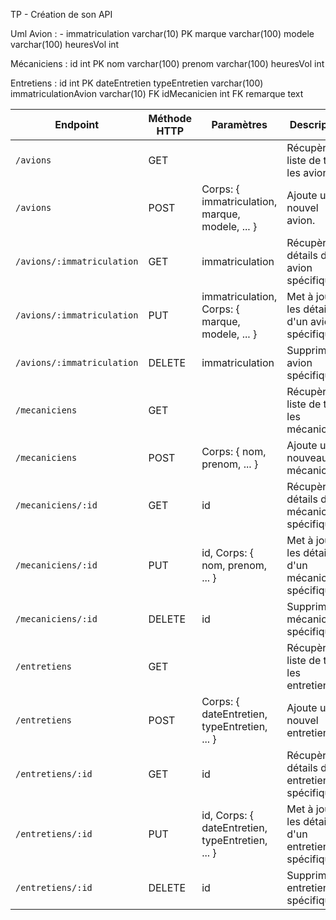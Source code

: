 TP - Création de son API

Uml
Avion : - 
immatriculation varchar(10) PK
marque varchar(100)
modele varchar(100)
heuresVol int

Mécaniciens : 
id int PK 
nom varchar(100)
prenom varchar(100)
heuresVol int 

Entretiens : 
id int PK
dateEntretien 
typeEntretien varchar(100)
immatriculationAvion varchar(10) FK 
idMecanicien int FK 
remarque text


| Endpoint                        | Méthode HTTP | Paramètres                                      | Description                                             |
|---------------------------------|--------------|-------------------------------------------------|---------------------------------------------------------|
| `/avions`                       | GET          |                                                 | Récupère la liste de tous les avions.                   |
| `/avions`                       | POST         | Corps: { immatriculation, marque, modele, ... } | Ajoute un nouvel avion.                                 |
| `/avions/:immatriculation`      | GET          | immatriculation                                 | Récupère les détails d'un avion spécifique.             |
| `/avions/:immatriculation`      | PUT          | immatriculation, Corps: { marque, modele, ... } | Met à jour les détails d'un avion spécifique.           |
| `/avions/:immatriculation`      | DELETE       | immatriculation                                 | Supprime un avion spécifique.                           |
| `/mecaniciens`                  | GET          |                                                 | Récupère la liste de tous les mécaniciens.              |
| `/mecaniciens`                  | POST         | Corps: { nom, prenom, ... }                     | Ajoute un nouveau mécanicien.                           |
| `/mecaniciens/:id`              | GET          | id                                              | Récupère les détails d'un mécanicien spécifique.        |
| `/mecaniciens/:id`              | PUT          | id, Corps: { nom, prenom, ... }                 | Met à jour les détails d'un mécanicien spécifique.      |
| `/mecaniciens/:id`              | DELETE       | id                                              | Supprime un mécanicien spécifique.                      |
| `/entretiens`                   | GET          |                                                 | Récupère la liste de tous les entretiens.               |
| `/entretiens`                   | POST         | Corps: { dateEntretien, typeEntretien, ... }    | Ajoute un nouvel entretien.                             |
| `/entretiens/:id`               | GET          | id                                              | Récupère les détails d'un entretien spécifique.         |
| `/entretiens/:id`               | PUT          | id, Corps: { dateEntretien, typeEntretien, ... }| Met à jour les détails d'un entretien spécifique.       |
| `/entretiens/:id`               | DELETE       | id                                              | Supprime un entretien spécifique.                       |
